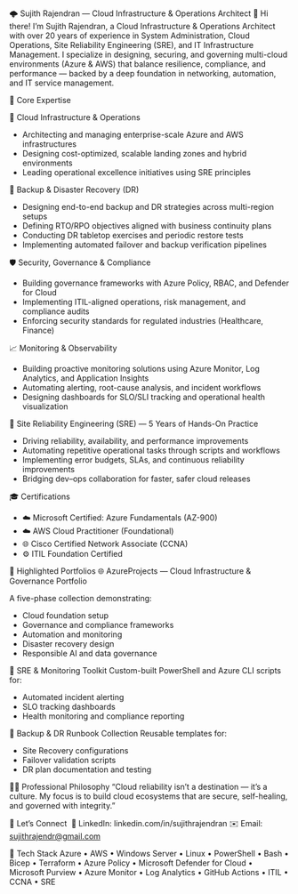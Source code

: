 

🌩️ Sujith Rajendran — Cloud Infrastructure & Operations Architect
👋 Hi there! I’m Sujith Rajendran, a Cloud Infrastructure & Operations Architect with over 20 years of experience in System Administration, Cloud Operations, Site Reliability Engineering (SRE), and IT Infrastructure Management.
I specialize in designing, securing, and governing multi-cloud environments (Azure & AWS) that balance resilience, compliance, and performance — backed by a deep foundation in networking, automation, and IT service management.

🧭 Core Expertise

🚀 Cloud Infrastructure & Operations
* Architecting and managing enterprise-scale Azure and AWS infrastructures
* Designing cost-optimized, scalable landing zones and hybrid environments
* Leading operational excellence initiatives using SRE principles
  
🧱 Backup & Disaster Recovery (DR)
* Designing end-to-end backup and DR strategies across multi-region setups
* Defining RTO/RPO objectives aligned with business continuity plans
* Conducting DR tabletop exercises and periodic restore tests
* Implementing automated failover and backup verification pipelines
  
🛡️ Security, Governance & Compliance
* Building governance frameworks with Azure Policy, RBAC, and Defender for Cloud
* Implementing ITIL-aligned operations, risk management, and compliance audits
* Enforcing security standards for regulated industries (Healthcare, Finance)
  
📈 Monitoring & Observability
* Building proactive monitoring solutions using Azure Monitor, Log Analytics, and Application Insights
* Automating alerting, root-cause analysis, and incident workflows
* Designing dashboards for SLO/SLI tracking and operational health visualization
  
🧠 Site Reliability Engineering (SRE) — 5 Years of Hands-On Practice
* Driving reliability, availability, and performance improvements
* Automating repetitive operational tasks through scripts and workflows
* Implementing error budgets, SLAs, and continuous reliability improvements
* Bridging dev–ops collaboration for faster, safer cloud releases

🎓 Certifications
* ☁️ Microsoft Certified: Azure Fundamentals (AZ-900)
* ☁️ AWS Cloud Practitioner (Foundational)
* 🌐 Cisco Certified Network Associate (CCNA)
* ⚙️ ITIL Foundation Certified

🧩 Highlighted Portfolios
🌐 AzureProjects — Cloud Infrastructure & Governance Portfolio

A five-phase collection demonstrating:
* Cloud foundation setup
* Governance and compliance frameworks
* Automation and monitoring
* Disaster recovery design
* Responsible AI and data governance
  
🧩 SRE & Monitoring Toolkit
Custom-built PowerShell and Azure CLI scripts for:
* Automated incident alerting
* SLO tracking dashboards
* Health monitoring and compliance reporting
  
💾 Backup & DR Runbook Collection
Reusable templates for:
* Site Recovery configurations
* Failover validation scripts
* DR plan documentation and testing

🧘‍♂️ Professional Philosophy
“Cloud reliability isn’t a destination — it’s a culture. My focus is to build cloud ecosystems that are secure, self-healing, and governed with integrity.”

💬 Let’s Connect
 💼 LinkedIn: linkedin.com/in/sujithrajendran ✉️ Email: sujithrajendr@gmail.com

🧰 Tech Stack Azure • AWS • Windows Server • Linux • PowerShell • Bash • Bicep • Terraform • Azure Policy • Microsoft Defender for Cloud • Microsoft Purview • Azure Monitor • Log Analytics • GitHub Actions • ITIL • CCNA • SRE


